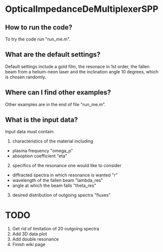 # OpticalImpedanceDeMultiplexerSPP

## How to run the code?
To try the code run "run_me.m".

## What are the default settings?

Default settings include a gold film, the resonace in 1st order, 
the fallen beam from a helium-neon laser and the inclination angle 
10 degrees, which is chosen randomly.

## Where can I find other examples?

Other examples are in the end of file "run_me.m".

## What is the input data?

Input data must contain:

1. characteristics of the material including
  - plasma frequency "omega_p"
  - absoption coefficient "eta"
  
2. specifics of the resonance one would like to consider
  - diffracted spectra in which resonance is wanted "r"
  - wavelength of the fallen beam "lambda_res"
  - angle at which the beam falls "theta_res"
  
3. desired distribution of outgoing spectra "fluxes"

# TODO
1. Get rid of limitation of 20 outgoing spectra
2. Add 3D data plot
3. Add double resonance
4. Finish wiki page

